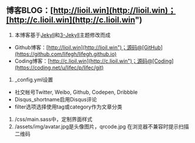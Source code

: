 ## 博客BLOG：[http://lioil.win](http://lioil.win)；[http://c.lioil.win](http://c.lioil.win")
1. 本博客基于[Jekyll](https://github.com/jekyll/jekyll)和[3-Jekyll](https://github.com/P233/3-Jekyll)主题修改而成
  * Github博客：[http://lioil.win](http://lioil.win")；源码@[GitHub](https://github.com/lifegh/lifegh.github.io)
  * Coding博客：[http://c.lioil.win](http://c.lioil.win")；源码@[Coding](https://coding.net/u/lifec/p/lifec/git)
1. _config.yml设置
  * 社交帐号Twitter, Weibo, Github, Codepen, Dribbble
  * Disqus_shortname启用Disqus评论
  * filter选项选择使用tag或category作为文章分类
1. /css/main.sass中，定制界面样式
1. /assets/img/avatar.jpg是头像图片，qrcode.jpg 在浏览器不兼容时提示扫描二维码
